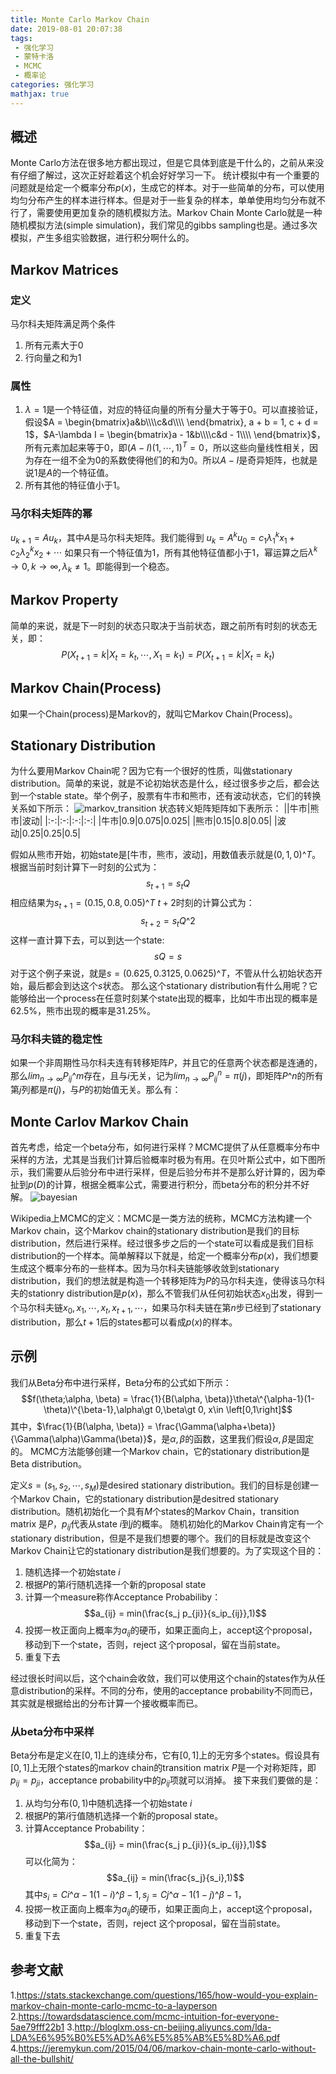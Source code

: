 ```yaml
---
title: Monte Carlo Markov Chain
date: 2019-08-01 20:07:38
tags:
 - 强化学习
 - 蒙特卡洛
 - MCMC
 - 概率论
categories: 强化学习
mathjax: true
---
```


## 概述
Monte Carlo方法在很多地方都出现过，但是它具体到底是干什么的，之前从来没有仔细了解过，这次正好趁着这个机会好好学习一下。
统计模拟中有一个重要的问题就是给定一个概率分布$p(x)$，生成它的样本。对于一些简单的分布，可以使用均匀分布产生的样本进行样本。但是对于一些复杂的样本，单单使用均匀分布就不行了，需要使用更加复杂的随机模拟方法。Markov Chain Monte Carlo就是一种随机模拟方法(simple simulation)，我们常见的gibbs sampling也是。通过多次模拟，产生多组实验数据，进行积分啊什么的。

## Markov Matrices
### 定义
马尔科夫矩阵满足两个条件
1. 所有元素大于$0$
2. 行向量之和为$1$

### 属性
1. $\lambda = 1$是一个特征值，对应的特征向量的所有分量大于等于$0$。可以直接验证，假设$A = \begin{bmatrix}a&b\\\\c&d\\\\ \end{bmatrix}, a + b = 1, c + d = 1$，$A-\lambda I =  \begin{bmatrix}a - 1&b\\\\c&d - 1\\\\ \end{bmatrix}$，所有元素加起来等于$0$，即$(A-I)(1, \cdots, 1)^T = 0$，所以这些向量线性相关，因为存在一组不全为$0$的系数使得他们的和为$0$。所以$A-I$是奇异矩阵，也就是说$1$是$A$的一个特征值。
2. 所有其他的特征值小于$1$。

### 马尔科夫矩阵的幂
$u_{k+1}=Au_k$，其中$A$是马尔科夫矩阵。我们能得到
$u_k = A^k u_0 = c_1 \lambda_1^k x_1 + c_2 \lambda_2^k x_2 + \cdots$
如果只有一个特征值为$1$，所有其他特征值都小于$1$，幂运算之后$\lambda^k \rightarrow 0, k\rightarrow \infty, \lambda_k \neq 1$。即能得到一个稳态。


## Markov Property
简单的来说，就是下一时刻的状态只取决于当前状态，跟之前所有时刻的状态无关，即：
$$P(X_{t+1} = k |X_t=k_t,\cdots, X_1 = k_1) = P(X_{t+1}=k |X_t=k_t)$$

## Markov Chain(Process)
如果一个Chain(process)是Markov的，就叫它Markov Chain(Process)。

## Stationary Distribution
为什么要用Markov Chain呢？因为它有一个很好的性质，叫做stationary distribution。简单的来说，就是不论初始状态是什么，经过很多步之后，都会达到一个stable state。举个例子，股票有牛市和熊市，还有波动状态，它们的转换关系如下所示：
![markov_transition](markov_transition.png)
状态转义矩阵矩阵如下表所示：
||牛市|熊市|波动|
|:-:|:-:|:-:|:-:|
|牛市|0.9|0.075|0.025|
|熊市|0.15|0.8|0.05|
|波动|0.25|0.25|0.5|

假如从熊市开始，初始state是[牛市，熊市，波动]，用数值表示就是$(0, 1, 0)\^T$。根据当前时刻计算下一时刻的公式为：
$$s_{t+1} = s_t Q$$
相应结果为$s_{t+1} = (0.15, 0.8, 0.05)\^T$
$t+2$时刻的计算公式为：
$$s_{t+2} = s_t Q\^2$$
这样一直计算下去，可以到达一个state:
$$sQ = s$$
对于这个例子来说，就是$s = (0.625, 0.3125, 0.0625)\^T$，不管从什么初始状态开始，最后都会到达这个$s$状态。
那么这个stationary distribution有什么用呢？它能够给出一个process在任意时刻某个state出现的概率，比如牛市出现的概率是$62.5\%$，熊市出现的概率是$31.25\%$。

### 马尔科夫链的稳定性
如果一个非周期性马尔科夫连有转移矩阵$P$，并且它的任意两个状态都是连通的，那么$lim_{n\rightarrow \infty} P_{ij}\^m$存在，且与$i$无关，记为$lim_{n\rightarrow \infty }P_{ij}^n = \pi(j)$，即矩阵$P\^n$的所有第$j$列都是$\pi(j)$，与$P$的初始值无关。那么有：


## Monte Carlov Markov Chain
首先考虑，给定一个beta分布，如何进行采样？MCMC提供了从任意概率分布中采样的方法，尤其是当我们计算后验概率时极为有用。在贝叶斯公式中，如下图所示，我们需要从后验分布中进行采样，但是后验分布并不是那么好计算的，因为牵扯到$p(D)$的计算，根据全概率公式，需要进行积分，而beta分布的积分并不好解。
![bayesian](bayesian.png)

Wikipedia上MCMC的定义：MCMC是一类方法的统称，MCMC方法构建一个Markov chain，这个Markov chain的stationary distribution是我们的目标distribution，然后进行采样。经过很多步之后的一个state可以看成是我们目标distribution的一个样本。简单解释以下就是，给定一个概率分布$p(x)$，我们想要生成这个概率分布的一些样本。因为马尔科夫链能够收敛到stationary distribution，我们的想法就是构造一个转移矩阵为$P$的马尔科夫连，使得该马尔科夫的stationry distribution是$p(x)$，那么不管我们从任何初始状态$x_0$出发，得到一个马尔科夫链$x_0,x_1,\cdots, x_t,x_{t+1}, \cdots$，如果马尔科夫链在第$n$步已经到了stationary distribution，那么$t+1$后的states都可以看成$p(x)$的样本。

## 示例
我们从Beta分布中进行采样，Beta分布的公式如下所示：
$$f(\theta;\alpha, \beta) = \frac{1}{B(\alpha, \beta)}\theta\^{\alpha-1}(1-\theta)\^{\beta-1},\alpha\gt 0,\beta\gt 0, x\in \left[0,1\right]$$
其中，$\frac{1}{B(\alpha, \beta)} = \frac{\Gamma(\alpha+\beta)}{\Gamma(\alpha)\Gamma(\beta)}$，是$\alpha,\beta$的函数，这里我们假设$\alpha,\beta$是固定的。
MCMC方法能够创建一个Markov chain，它的stationary distribution是Beta distribution。

定义$s=(s_1,s_2,\cdots, s_M)$是desired stationary distribution。我们的目标是创建一个Markov Chain，它的stationary distribution是desitred stationary distribution。随机初始化一个具有$M$个states的Markov Chain，transition matrix 是$P$，$p_{ij}$代表从state $i$到$j$的概率。
随机初始化的Markov Chain肯定有一个stationary distribution，但是不是我们想要的哪个。我们的目标就是改变这个Markov Chain让它的stationary distribution是我们想要的。为了实现这个目的：
1. 随机选择一个初始state $i$
2. 根据$P$的第$i$行随机选择一个新的proposal state
3. 计算一个measure称作Acceptance Probabiliby：
$$a_{ij} = min(\frac{s_j p_{ji}}{s_ip_{ij}},1)$$
4. 投掷一枚正面向上概率为$a_{ij}$的硬币，如果正面向上，accept这个proposal，移动到下一个state，否则，reject 这个proposal，留在当前state。
5. 重复下去

经过很长时间以后，这个chain会收敛，我们可以使用这个chain的states作为从任意distribution的采样。不同的分布，使用的acceptance probability不同而已，其实就是根据给出的分布计算一个接收概率而已。

### 从beta分布中采样
Beta分布是定义在$[0,1]$上的连续分布，它有$[0,1]$上的无穷多个states。假设具有$[0,1]$上无限个states的markov chain的transition matrix $P$是一个对称矩阵，即$p_{ij}=p_{ji}$，acceptance probability中的$p_{ij}$项就可以消掉。
接下来我们要做的是：
1. 从均匀分布$(0,1)$中随机选择一个初始state $i$
2. 根据$P$的第$i$行值随机选择一个新的proposal state。
3. 计算Acceptance Probability：
$$a_{ij} = min(\frac{s_j p_{ji}}{s_ip_{ij}},1)$$
可以化简为：
$$a_{ij} = min(\frac{s_j}{s_i},1)$$
其中$s_i = Ci\^{\alpha-1} (1-i)\^{\beta-1},s_j = Cj\^{\alpha-1} (1-j)\^{\beta-1}$，
4. 投掷一枚正面向上概率为$a_{ij}$的硬币，如果正面向上，accept这个proposal，移动到下一个state，否则，reject 这个proposal，留在当前state。
5. 重复下去


## 参考文献
1.https://stats.stackexchange.com/questions/165/how-would-you-explain-markov-chain-monte-carlo-mcmc-to-a-layperson
2.https://towardsdatascience.com/mcmc-intuition-for-everyone-5ae79fff22b1
3.http://bloglxm.oss-cn-beijing.aliyuncs.com/lda-LDA%E6%95%B0%E5%AD%A6%E5%85%AB%E5%8D%A6.pdf
4.https://jeremykun.com/2015/04/06/markov-chain-monte-carlo-without-all-the-bullshit/
